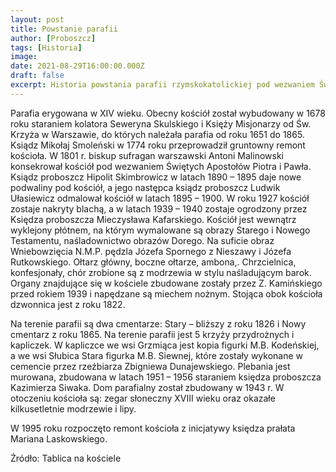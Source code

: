 ```yaml
---
layout: post
title: Powstanie parafii
author: [Proboszcz]
tags: [Historia]
image: 
date: 2021-08-29T16:00:00.000Z
draft: false
excerpt: Historia powstania parafii rzymskokatolickiej pod wezwaniem Św. Apostołów Piotra i Pawła w Skułach
---
```


Parafia erygowana w XIV wieku. Obecny kościół został wybudowany w 1678 roku staraniem kolatora Seweryna Skulskiego i Księży Misjonarzy od Św. Krzyża w Warszawie, do których należała parafia od roku 1651 do 1865. Ksiądz Mikołaj Smoleński w 1774 roku przeprowadził gruntowny remont kościoła. W 1801 r. biskup sufragan warszawski Antoni Malinowski konsekrował kościół pod wezwaniem Świętych Apostołów Piotra i Pawła. Ksiądz proboszcz Hipolit Skimbrowicz w latach 1890 – 1895 daje nowe podwaliny pod kościół, a jego następca ksiądz proboszcz Ludwik Ułasiewicz odmalował kościół w latach 1895 – 1900. W roku 1927 kościół zostaje nakryty blachą, a w latach 1939 – 1940 zostaje ogrodzony przez Księdza proboszcza Mieczysława Kafarskiego. Kościół jest wewnątrz wyklejony płótnem, na którym wymalowane są obrazy Starego i Nowego Testamentu, naśladownictwo obrazów Dorego. Na suficie obraz Wniebowzięcia N.M.P. pędzla Józefa Spornego z Nieszawy i Józefa Rutkowskiego. Ołtarz główny, boczne ołtarze, ambona,. Chrzcielnica, konfesjonały, chór zrobione są z modrzewia w stylu naśladującym barok. Organy znajdujące się w kościele zbudowane zostały przez Z. Kamińskiego przed rokiem 1939 i napędzane są miechem nożnym. Stojąca obok kościoła dzwonnica jest z roku 1822.

Na terenie parafii są dwa cmentarze: Stary – bliższy z roku 1826 i Nowy cmentarz z roku 1865. Na terenie parafii jest 5 krzyży przydrożnych i kapliczek. W kapliczce we wsi Grzmiąca jest kopia figurki M.B. Kodeńskiej, a we wsi Słubica Stara figurka M.B. Siewnej, które zostały wykonane w cemencie przez rzeźbiarza Zbigniewa Dunajewskiego. Plebania jest murowana, zbudowana w latach 1951 – 1956 staraniem księdza proboszcza Kazimierza Siwaka.
Dom parafialny został zbudowany w 1943 r. W otoczeniu kościoła są: zegar słoneczny XVIII wieku oraz okazałe kilkusetletnie modrzewie i lipy.

W 1995 roku rozpoczęto remont kościoła z inicjatywy księdza prałata Mariana Laskowskiego.

Źródło: Tablica na kościele
